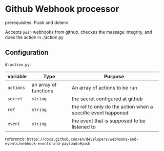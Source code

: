 # Github Webhook processor

prerequisites: Flask and dotenv

Accepts `push` webhooks from github, checkes the message integrity, 
and does the action in ./action.py

## Configuration
in `action.py`:

| variable | Type | Purpose |
| ---- | ---- | ----|
| `actions` | an array of functions | An array of actions to be run |
| `secret`  | `string` | the secret configured at github |
| `ref`     | `string` | the ref to only do the action when a specific event happened |
| `event`   | `string` | the event that is supposed to be listened to |

reference:
`https://docs.github.com/en/developers/webhooks-and-events/webhook-events-and-payloads#push`
